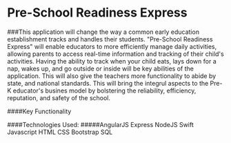 # Pre-School Readiness Express

###This application will change the way a common early education establishment tracks and handles their students. "Pre-School Readiness Express" will enable educators to more efficiently manage daily activities, allowing parents to access real-time information and tracking of their child's activities. Having the ability to track when your child eats, lays down for a nap, wakes up, and go outside or inside will be key abilities of the application. This will also give the teachers more functionality to abide by state, and national standards. This will bring the integrul aspects to the Pre-K educator's busines model by bolstering the reliability, efficiency, reputation, and safety of the school.

####Key Functionality

####Technologies Used:
#####AngularJS
Express
NodeJS
Swift
Javascript
HTML
CSS
Bootstrap
SQL
